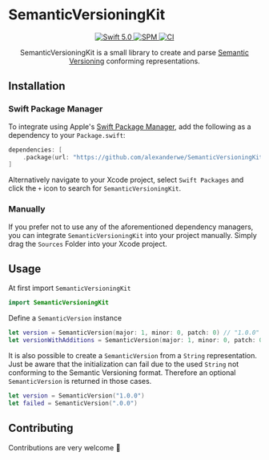 # SemanticVersioningKit

<p align="center">
    <a href="https://developer.apple.com/swift/">
      <img src="https://img.shields.io/badge/Swift-5.0-orange.svg?style=flat" alt="Swift 5.0">
   </a>
   <a href="https://github.com/apple/swift-package-manager">
      <img src="https://img.shields.io/badge/Swift%20Package%20Manager-compatible-brightgreen.svg" alt="SPM">
   </a>

   <a href="https://github.com/alexanderwe/SemanticVersioningKit">
      <img src="https://github.com/alexanderwe/SemanticVersioningKit/workflows/Main%20Branch%20CI/badge.svg" alt="CI">
   </a>
</p>

<p align="center">
    SemanticVersioningKit is a small library to create and parse <a href="https://semver.org">Semantic Versioning</a> conforming representations.
</p>

## Installation

### Swift Package Manager

To integrate using Apple's [Swift Package Manager](https://swift.org/package-manager/), add the following as a dependency to your `Package.swift`:

```swift
dependencies: [
    .package(url: "https://github.com/alexanderwe/SemanticVersioningKit.git", from: "1.0.0")
]
```

Alternatively navigate to your Xcode project, select `Swift Packages` and click the `+` icon to search for `SemanticVersioningKit`.

### Manually

If you prefer not to use any of the aforementioned dependency managers, you can integrate `SemanticVersioningKit` into your project manually. Simply drag the `Sources` Folder into your Xcode project.

## Usage

At first import `SemanticVersioningKit`

```swift
import SemanticVersioningKit
```

Define a `SemanticVersion` instance

```swift
let version = SemanticVersion(major: 1, minor: 0, patch: 0) // "1.0.0"
let versionWithAdditions = SemanticVersion(major: 1, minor: 0, patch: 0, preReleaseIdentifiers: ["alpha", "1"], buildIdentifiers: ["exp","sha","5114f85"]) // "1.0.0-alpha.1+exp.sha.5114f85"
```

It is also possible to create a `SemanticVersion` from a `String` representation. Just be aware that the initialization can fail due to the used `String` not conforming to the Semantic Versioning format. Therefore an optional `SemanticVersion` is returned in those cases.

```swift
let version = SemanticVersion("1.0.0")
let failed = SemanticVersion(".0.0")
```

## Contributing

Contributions are very welcome 🙌
